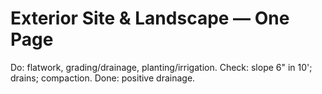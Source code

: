 # Exterior Site & Landscape — One Page

Do: flatwork, grading/drainage, planting/irrigation.
Check: slope 6" in 10'; drains; compaction.
Done: positive drainage.
